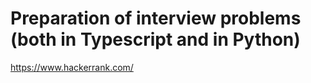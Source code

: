 # Preparation of interview problems (both in Typescript and in Python)

https://www.hackerrank.com/
